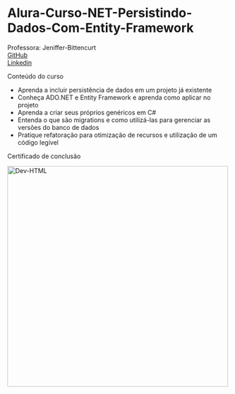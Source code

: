 # Alura-Curso-NET-Persistindo-Dados-Com-Entity-Framework

 Professora: Jeniffer-Bittencurt<br>
 [GitHub](https://github.com/jeniblodev)<br>
 [Linkedin](https://www.linkedin.com/in/jeniffer-bittencourt/)<br>

Conteúdo do curso

- Aprenda a incluir persistência de dados em um projeto já existente<br>
- Conheça ADO.NET e Entity Framework e aprenda como aplicar no projeto<br>
- Aprenda a criar seus próprios genéricos em C#<br>
- Entenda o que são migrations e como utilizá-las para gerenciar as versões do banco de dados<br>
- Pratique refatoração para otimização de recursos e utilização de um código legível<br>

Certificado de conclusão<br>

<img align="center" alt="Dev-HTML" height="500em" src="https://github.com/FabioNunesDEV/Certificados/blob/main/F%C3%A1bio%20Vicente%20Nunes%20-%20Curso%20.NET_%20persistindo%20dados%20com%20Entity%20Framework%20Core%20-%20Alura.png">

